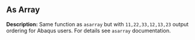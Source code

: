 ## As Array

**Description:** Same function as `asarray` but with `11,22,33,12,13,23` output ordering for Abaqus users. For details see `asarray` documentation.